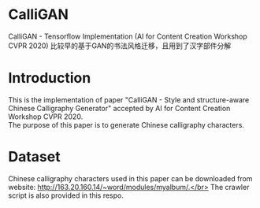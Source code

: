 # CalliGAN
CalliGAN - Tensorflow Implementation (AI for Content Creation Workshop CVPR 2020)
比较早的基于GAN的书法风格迁移，且用到了汉字部件分解

# Introduction
This is the implementation of paper "CalliGAN - Style and structure-aware Chinese Calligraphy Generator" accepted by AI for Content Creation Workshop CVPR 2020.</br>
The purpose of this paper is to generate Chinese calligraphy characters.

# Dataset
Chinese calligraphy characters used in this paper can be downloaded from website: http://163.20.160.14/~word/modules/myalbum/.</br>
The crawler script is also provided in this respo.
